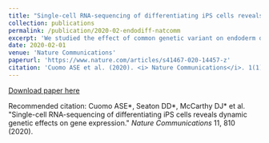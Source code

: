 ```yaml
---
title: "Single-cell RNA-sequencing of differentiating iPS cells reveals dynamic genetic effects on gene expression"
collection: publications
permalink: /publication/2020-02-endodiff-natcomm
excerpt: 'We studied the effect of common genetic variant on endoderm differentiation of iPSCs at single cell resolution'
date: 2020-02-01
venue: 'Nature Communications'
paperurl: 'https://www.nature.com/articles/s41467-020-14457-z'
citation: 'Cuomo ASE et al. (2020). <i> Nature Communications</i>. 1(1).'
---
```


[Download paper here](http://annacuomo.github.io/files/s41467-020-14457-z.pdf)

Recommended citation: Cuomo ASE*, Seaton DD*, McCarthy DJ* et al. "Single-cell RNA-sequencing of differentiating iPS cells reveals dynamic genetic effects on gene expression." <i>Nature Communications</i> 11, 810 (2020).
